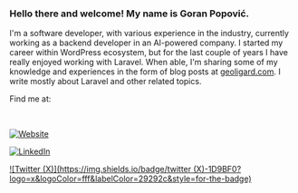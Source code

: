 ### Hello there and welcome! My name is Goran Popović.

I'm a software developer, with various experience in the industry, currently working as a backend developer in an AI-powered company. 
I started my career within WordPress ecosystem, but for the last couple of years I have really enjoyed working with Laravel. 
When able, I'm sharing some of my knowledge and experiences in the form of blog posts at [geoligard.com](https://geoligard.com). I write mostly about Laravel and other related topics.

Find me at:

<br />

[![Website](https://img.shields.io/badge/website-ffcf1f?logo=laravel&logoColor=fff&labelColor=29292c&style=for-the-badge)](https://geoligard.com)

[![LinkedIn](https://img.shields.io/badge/linkedin-0A66C2?logo=linkedin&logoColor=fff&labelColor=29292c&style=for-the-badge)](https://www.linkedin.com/in/farscape)

[![Twitter (X)](https://img.shields.io/badge/twitter (X)-1D9BF0?logo=x&logoColor=fff&labelColor=29292c&style=for-the-badge)](https://twitter.com/geoligard)
